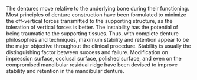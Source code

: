 The dentures move relative to the underlying bone during their functioning. Most principles of denture construction have been formulated to minimize the off-vertical forces transmitted to the supporting structure, as the toleration of vertical forces is better. The instability has the potential of being traumatic to the supporting tissues. Thus, with complete denture philosophies and techniques, maximum stability and retention appear to be the major objective throughout the clinical procedure. Stability is usually the distinguishing factor between success and failure. Modification on impression surface, occlusal surface, polished surface, and even on the compromised mandibular residual ridge have been devised to improve stability and retention in the mandibular denture.